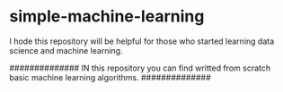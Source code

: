 # simple-machine-learning


I hode this repository will be helpful for those who started learning data science and machine learning.



##############
IN this repository you can find writted from scratch basic machine learning algorithms.
##############
